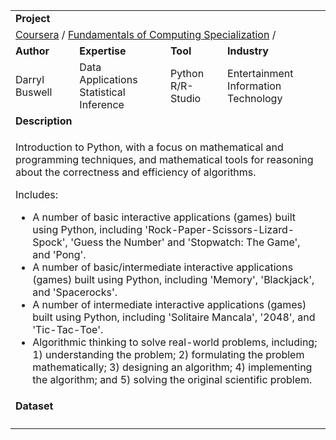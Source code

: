 <table>
<tr></tr>
<tr>
<td colspan = "4"><b>Project</b></td>
</tr>
<tr>
<td colspan = "4">
<a href="https://github.com/buswedg/Coursera/">Coursera</a> / <a href="https://github.com/buswedg/Coursera/tree/master/Fundamentals%20of%20Computing%20Specialization/">Fundamentals of Computing Specialization</a> / 
</td>
</tr>
<tr>
<td><b>Author</b></td>
<td><b>Expertise</b></td>
<td><b>Tool</b></td>
<td><b>Industry</b></td>
</tr>
<tr>
<td>
Darryl Buswell
</td>
<td>
Data Applications<br>Statistical Inference
</td>
<td>
Python<br>R/R-Studio
</td>
<td>
Entertainment<br>Information Technology
</td>
</tr>
<tr>
<td colspan="4"><b>Description</b></td>
</tr>
<tr>
<td colspan="4">
<p>Introduction to Python, with a focus on mathematical and programming techniques, and mathematical tools for reasoning about the correctness and efficiency of algorithms.</p>
<p>Includes:</p>
<ul>
<li>A number of basic interactive applications (games) built using Python, including 'Rock-Paper-Scissors-Lizard-Spock', 'Guess the Number' and 'Stopwatch: The Game', and 'Pong'.</li>
<li>A number of basic/intermediate interactive applications (games) built using Python, including 'Memory', 'Blackjack', and 'Spacerocks'.</li>
<li>A number of intermediate interactive applications (games) built using Python, including 'Solitaire Mancala', '2048', and 'Tic-Tac-Toe'.</li>
<li>Algorithmic thinking to solve real-world problems, including; 1) understanding the problem; 2) formulating the problem mathematically; 3) designing an algorithm; 4) implementing the algorithm; and 5) solving the original scientific problem.</li>
<ul>
</td>
</tr>
<tr>
<td colspan="4"><b>Dataset</b></td>
</tr>
<tr>
<td colspan="4">
<ul>
<ul>
</td>
</tr>
</table>